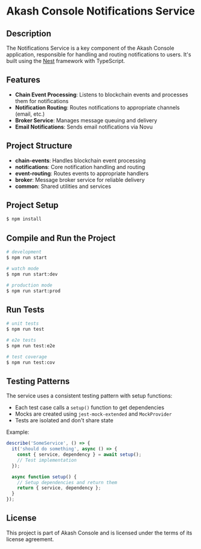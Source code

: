 # Akash Console Notifications Service

## Description

The Notifications Service is a key component of the Akash Console application, responsible for handling and routing notifications to users. It's built using the [Nest](https://github.com/nestjs/nest) framework with TypeScript.

## Features

- **Chain Event Processing**: Listens to blockchain events and processes them for notifications
- **Notification Routing**: Routes notifications to appropriate channels (email, etc.)
- **Broker Service**: Manages message queuing and delivery
- **Email Notifications**: Sends email notifications via Novu

## Project Structure

- **chain-events**: Handles blockchain event processing
- **notifications**: Core notification handling and routing
- **event-routing**: Routes events to appropriate handlers
- **broker**: Message broker service for reliable delivery
- **common**: Shared utilities and services

## Project Setup

```bash
$ npm install
```

## Compile and Run the Project

```bash
# development
$ npm run start

# watch mode
$ npm run start:dev

# production mode
$ npm run start:prod
```

## Run Tests

```bash
# unit tests
$ npm run test

# e2e tests
$ npm run test:e2e

# test coverage
$ npm run test:cov
```

## Testing Patterns

The service uses a consistent testing pattern with setup functions:

- Each test case calls a `setup()` function to get dependencies
- Mocks are created using `jest-mock-extended` and `MockProvider`
- Tests are isolated and don't share state

Example:

```typescript
describe('SomeService', () => {
  it('should do something', async () => {
    const { service, dependency } = await setup();
    // Test implementation
  });

  async function setup() {
    // Setup dependencies and return them
    return { service, dependency };
  }
});
```

## License

This project is part of Akash Console and is licensed under the terms of its license agreement.